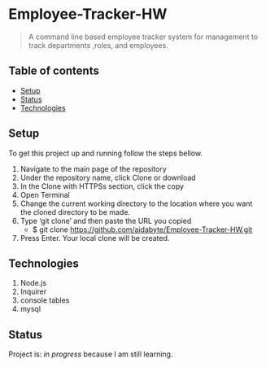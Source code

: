 # Employee-Tracker-HW

 > A command line based employee tracker system for management to track departments ,roles, and employees.

 ## Table of contents
 * [Setup](#setup)
 * [Status](#status)
 * [Technologies](#technologies)


  ## Setup

  To get this project up and running follow the steps bellow.

  1. Navigate to the main page of the repository
 2. Under the repository name, click Clone or download
 3. In the Clone with HTTPSs section, click the copy
 4. Open Terminal
 5. Change the current working directory to the location where you want the cloned directory to be made.
 6. Type ‘git clone’ and then paste the URL you copied
 	- $ git clone https://github.com/aidabyte/Employee-Tracker-HW.git
 7. Press Enter. Your local clone will be created.

  ## Technologies
 1. Node.js
 2. Inquirer
 3. console tables
 4. mysql

  ## Status
 Project is: _in progress_ because I am still learning.

